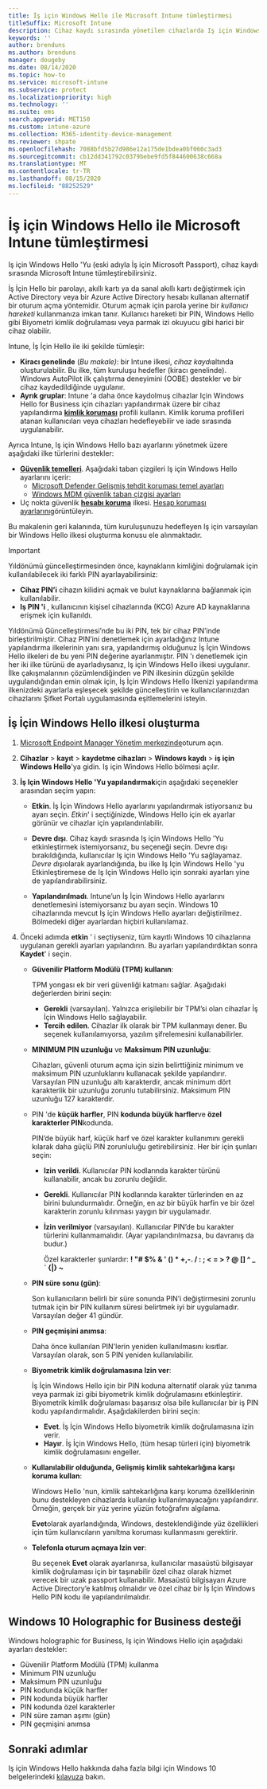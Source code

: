 ```yaml
---
title: İş için Windows Hello ile Microsoft Intune tümleştirmesi
titleSuffix: Microsoft Intune
description: Cihaz kaydı sırasında yönetilen cihazlarda Iş için Windows Hello kullanımını denetlemeye yönelik bir ilke oluşturmayı öğrenin. "
keywords: ''
author: brenduns
ms.author: brenduns
manager: dougeby
ms.date: 08/14/2020
ms.topic: how-to
ms.service: microsoft-intune
ms.subservice: protect
ms.localizationpriority: high
ms.technology: ''
ms.suite: ems
search.appverid: MET150
ms.custom: intune-azure
ms.collection: M365-identity-device-management
ms.reviewer: shpate
ms.openlocfilehash: 7088bfd5b27d986e12a175de1bdea0bf060c3ad3
ms.sourcegitcommit: cb12dd341792c0379bebe9fd5f844600638c668a
ms.translationtype: MT
ms.contentlocale: tr-TR
ms.lasthandoff: 08/15/2020
ms.locfileid: "88252529"
---
```

# <a name="integrate-windows-hello-for-business-with-microsoft-intune"></a>İş için Windows Hello ile Microsoft Intune tümleştirmesi  

Iş için Windows Hello 'Yu (eski adıyla İş için Microsoft Passport), cihaz kaydı sırasında Microsoft Intune tümleştirebilirsiniz.

İş İçin Hello bir parolayı, akıllı kartı ya da sanal akıllı kartı değiştirmek için Active Directory veya bir Azure Active Directory hesabı kullanan alternatif bir oturum açma yöntemidir. Oturum açmak için parola yerine bir *kullanıcı hareketi* kullanmanıza imkan tanır. Kullanıcı hareketi bir PIN, Windows Hello gibi Biyometri kimlik doğrulaması veya parmak izi okuyucu gibi harici bir cihaz olabilir.

Intune, İş İçin Hello ile iki şekilde tümleşir:

- **Kiracı genelinde** (*Bu makale)*: bir Intune ilkesi, *cihaz kaydı*altında oluşturulabilir. Bu ilke, tüm kuruluşu hedefler (kiracı genelinde). Windows AutoPilot ilk çalıştırma deneyimini (OOBE) destekler ve bir cihaz kaydedildiğinde uygulanır.
- **Ayrık gruplar**: Intune 'a daha önce kaydolmuş cihazlar Için Windows Hello for Business için cihazları yapılandırmak üzere bir cihaz yapılandırma [**kimlik koruması**](../protect/identity-protection-configure.md) profili kullanın. Kimlik koruma profilleri atanan kullanıcıları veya cihazları hedefleyebilir ve iade sırasında uygulanabilir.

Ayrıca Intune, Iş için Windows Hello bazı ayarlarını yönetmek üzere aşağıdaki ilke türlerini destekler:

- [**Güvenlik temelleri**](../protect/security-baselines.md). Aşağıdaki taban çizgileri Iş için Windows Hello ayarlarını içerir:
  - [Microsoft Defender Gelişmiş tehdit koruması temel ayarları](../protect/security-baseline-settings-defender-atp.md#windows-hello-for-business)
  - [Windows MDM güvenlik taban çizgisi ayarları](../protect/security-baseline-settings-mdm-all.md#windows-hello-for-business)
- Uç nokta güvenlik [**hesabı koruma**](../protect/endpoint-security-account-protection-policy.md) ilkesi. [Hesap koruması ayarlarını](../protect/endpoint-security-account-protection-profile-settings.md#account-protection)görüntüleyin.

Bu makalenin geri kalanında, tüm kuruluşunuzu hedefleyen Iş için varsayılan bir Windows Hello ilkesi oluşturma konusu ele alınmaktadır.

> [!IMPORTANT]
> Yıldönümü güncelleştirmesinden önce, kaynakların kimliğini doğrulamak için kullanılabilecek iki farklı PIN ayarlayabilirsiniz:
>
> - **Cihaz PIN’i** cihazın kilidini açmak ve bulut kaynaklarına bağlanmak için kullanılabilir.
> - **Iş PIN 'i** , kullanıcının kişisel cihazlarında (KCG) Azure AD kaynaklarına erişmek için kullanıldı.
>
> Yıldönümü Güncelleştirmesi’nde bu iki PIN, tek bir cihaz PIN’inde birleştirilmiştir.
> Cihaz PIN’ini denetlemek için ayarladığınız Intune yapılandırma ilkelerinin yanı sıra, yapılandırmış olduğunuz İş İçin Windows Hello ilkeleri de bu yeni PIN değerine ayarlanmıştır.
> PIN 'ı denetlemek için her iki ilke türünü de ayarladıysanız, Iş için Windows Hello ilkesi uygulanır.
> İlke çakışmalarının çözümlendiğinden ve PIN ilkesinin düzgün şekilde uygulandığından emin olmak için, İş İçin Windows Hello İlkenizi yapılandırma ilkenizdeki ayarlarla eşleşecek şekilde güncelleştirin ve kullanıcılarınızdan cihazlarını Şifket Portalı uygulamasında eşitlemelerini isteyin.

## <a name="create-a-windows-hello-for-business-policy"></a>İş İçin Windows Hello ilkesi oluşturma

1. [Microsoft Endpoint Manager Yönetim merkezinde](https://go.microsoft.com/fwlink/?linkid=2109431)oturum açın.

2. **Cihazlar**  >   **kayıt**  >  **kaydetme cihazları**  >  **Windows kaydı**  >  **iş için Windows Hello**'ya gidin. Iş için Windows Hello bölmesi açılır.

3. **İş Için Windows Hello 'Yu yapılandırmak**için aşağıdaki seçenekler arasından seçim yapın:

   - **Etkin**. İş İçin Windows Hello ayarlarını yapılandırmak istiyorsanız bu ayarı seçin.  *Etkin*' i seçtiğinizde, Windows Hello için ek ayarlar görünür ve cihazlar için yapılandırılabilir.

   - **Devre dışı**. Cihaz kaydı sırasında Iş için Windows Hello 'Yu etkinleştirmek istemiyorsanız, bu seçeneği seçin. Devre dışı bırakıldığında, kullanıcılar Iş için Windows Hello 'Yu sağlayamaz. *Devre dışı*olarak ayarlandığında, bu ilke Iş Için Windows Hello 'yu Etkinleştiremese de Iş Için Windows Hello için sonraki ayarları yine de yapılandırabilirsiniz.

   - **Yapılandırılmadı**. Intune’un İş İçin Windows Hello ayarlarını denetlemesini istemiyorsanız bu ayarı seçin. Windows 10 cihazlarında mevcut Iş için Windows Hello ayarları değiştirilmez. Bölmedeki diğer ayarlardan hiçbiri kullanılamaz.

4. Önceki adımda **etkin** ' i seçtiyseniz, tüm kayıtlı Windows 10 cihazlarına uygulanan gerekli ayarları yapılandırın. Bu ayarları yapılandırdıktan sonra **Kaydet**' i seçin.

   - **Güvenilir Platform Modülü (TPM) kullanın**:

     TPM yongası ek bir veri güvenliği katmanı sağlar. Aşağıdaki değerlerden birini seçin:

     - **Gerekli** (varsayılan). Yalnızca erişilebilir bir TPM’si olan cihazlar İş İçin Windows Hello sağlayabilir.
     - **Tercih edilen**. Cihazlar ilk olarak bir TPM kullanmayı dener. Bu seçenek kullanılamıyorsa, yazılım şifrelemesini kullanabilirler.

   - **MINIMUM PIN uzunluğu** ve **Maksimum PIN uzunluğu**:

     Cihazları, güvenli oturum açma için sizin belirttiğiniz minimum ve maksimum PIN uzunluklarını kullanacak şekilde yapılandırır. Varsayılan PIN uzunluğu altı karakterdir, ancak minimum dört karakterlik bir uzunluğu zorunlu tutabilirsiniz. Maksimum PIN uzunluğu 127 karakterdir.

   - PIN 'de **küçük harfler**, PIN **kodunda büyük harfler**ve **özel karakterler PIN**kodunda.

     PIN’de büyük harf, küçük harf ve özel karakter kullanımını gerekli kılarak daha güçlü PIN zorunluluğu getirebilirsiniz. Her bir için şunları seçin:

     - **Izin verildi**. Kullanıcılar PIN kodlarında karakter türünü kullanabilir, ancak bu zorunlu değildir.

     - **Gerekli**. Kullanıcılar PIN kodlarında karakter türlerinden en az birini bulundurmalıdır. Örneğin, en az bir büyük harfin ve bir özel karakterin zorunlu kılınması yaygın bir uygulamadır.

     - **İzin verilmiyor** (varsayılan). Kullanıcılar PIN’de bu karakter türlerini kullanmamalıdır. (Ayar yapılandırılmazsa, bu davranış da budur.)

       Özel karakterler şunlardır: **! "# $% &amp; ' () &#42; +,-. / : ; &lt; = &gt; ? @ [\] ^ _ &#96; {&#124;} ~**

   - **PIN süre sonu (gün)**:

     Son kullanıcıların belirli bir süre sonunda PIN’i değiştirmesini zorunlu tutmak için bir PIN kullanım süresi belirtmek iyi bir uygulamadır. Varsayılan değer 41 gündür.

   - **PIN geçmişini anımsa**:

     Daha önce kullanılan PIN'lerin yeniden kullanılmasını kısıtlar. Varsayılan olarak, son 5 PIN yeniden kullanılabilir.

   - **Biyometrik kimlik doğrulamasına Izin ver**:

     İş İçin Windows Hello için bir PIN koduna alternatif olarak yüz tanıma veya parmak izi gibi biyometrik kimlik doğrulamasını etkinleştirir. Biyometrik kimlik doğrulaması başarısız olsa bile kullanıcılar bir iş PIN kodu yapılandırmalıdır. Aşağıdakilerden birini seçin:

     - **Evet**. İş İçin Windows Hello biyometrik kimlik doğrulamasına izin verir.
     - **Hayır**. İş İçin Windows Hello, (tüm hesap türleri için) biyometrik kimlik doğrulamasını engeller.

   - **Kullanılabilir olduğunda, Gelişmiş kimlik sahtekarlığına karşı koruma kullan**:

     Windows Hello 'nun, kimlik sahtekarlığına karşı koruma özelliklerinin bunu destekleyen cihazlarda kullanılıp kullanılmayacağını yapılandırır. Örneğin, gerçek bir yüz yerine yüzün fotoğrafını algılama.

     **Evet**olarak ayarlandığında, Windows, desteklendiğinde yüz özellikleri için tüm kullanıcıların yanıltma koruması kullanmasını gerektirir.

   - **Telefonla oturum açmaya Izin ver**:

     Bu seçenek **Evet** olarak ayarlanırsa, kullanıcılar masaüstü bilgisayar kimlik doğrulaması için bir taşınabilir özel cihaz olarak hizmet verecek bir uzak passport kullanabilir. Masaüstü bilgisayarı Azure Active Directory’e katılmış olmalıdır ve özel cihaz bir İş İçin Windows Hello PIN kodu ile yapılandırılmalıdır.

## <a name="windows-holographic-for-business-support"></a>Windows 10 Holographic for Business desteği

Windows holographic for Business, Iş için Windows Hello için aşağıdaki ayarları destekler:

- Güvenilir Platform Modülü (TPM) kullanma
- Minimum PIN uzunluğu
- Maksimum PIN uzunluğu
- PIN kodunda küçük harfler
- PIN kodunda büyük harfler
- PIN kodunda özel karakterler
- PIN süre zaman aşımı (gün)
- PIN geçmişini anımsa

## <a name="next-steps"></a>Sonraki adımlar

Iş için Windows Hello hakkında daha fazla bilgi için Windows 10 belgelerindeki [kılavuza](https://technet.microsoft.com/library/mt589441.aspx) bakın.
